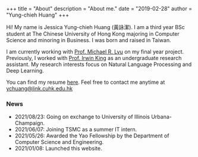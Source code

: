 +++
title = "About"
description = "About me."
date = "2019-02-28"
author = "Yung-chieh Huang"
+++

Hi! My name is Jessica Yung-chieh Huang (黃詠潔). I am a third year BSc student at The Chinese University of Hong Kong majoring in Computer Science and minoring in Business. I was born and raised in Taiwan.

I am currently working with [Prof. Michael R. Lyu](https://www.cse.cuhk.edu.hk/lyu/home) on my final year project. Previously, I worked with [Prof. Irwin King](https://www.cse.cuhk.edu.hk/irwin.king/home) as an undergraduate research assistant. My research interests focus on Natural Language Processing and Deep Learning.

You can find my resume [here](https://jessicahuang523.github.io/pdf/resume.pdf).
Feel free to contact me anytime at ychuang@link.cuhk.edu.hk


### News
* 2021/08/23: Going on exchange to University of Illinois Urbana-Champaign.
* 2021/06/07: Joining TSMC as a summer IT intern.
* 2021/05/26: Awarded the Yao Fellowship by the Department of Computer Science and Engineering.
* 2021/01/08: Launched this website.